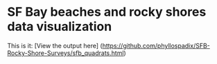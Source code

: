 # SF Bay beaches and rocky shores data visualization


This is it: [View the output here] (https://github.com/phyllospadix/SFB-Rocky-Shore-Surveys/sfb_quadrats.html) 